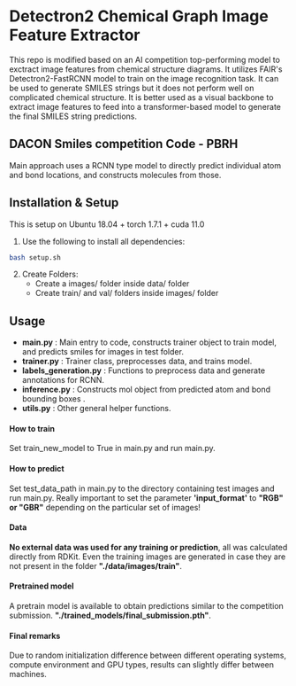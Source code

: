 # Detectron2 Chemical Graph Image Feature Extractor
This repo is modified based on an AI competition top-performing model to exctract image features from chemical structure diagrams.
It utilizes FAIR's Detectron2-FastRCNN model to train on the image recognition task. It can be used to generate SMILES strings but it does not perform well on complicated chemical structure. It is better used as a visual backbone to extract image features to feed into a transformer-based model to generate the final SMILES string predictions.

## DACON Smiles competition Code - PBRH

Main approach uses a RCNN type model to directly predict individual atom and bond locations, and constructs molecules from those.


## Installation & Setup

This is setup on Ubuntu 18.04 + torch 1.7.1 + cuda 11.0

1. Use the following to install all dependencies:
```bash
bash setup.sh
```
2. Create Folders:
    - Create a images/ folder inside data/ folder
    - Create train/ and val/ folders inside images/ folder

## Usage

- **main.py** : Main entry to code, constructs trainer object to train model, and predicts smiles for images in test folder.
- **trainer.py** : Trainer class, preprocesses data, and trains model.
- **labels_generation.py** : Functions to preprocess data and generate annotations for RCNN.
- **inference.py** : Constructs mol object from predicted atom and bond bounding boxes .
- **utils.py** : Other general helper functions.

#### How to train
Set train_new_model to True in main.py and run main.py.

#### How to predict
Set test_data_path in main.py to the directory containing test images and run main.py.
Really important to set the parameter **'input_format'** to **"RGB" or "GBR"** depending
on the particular set of images!

#### Data
**No external data was used for any training or prediction**, all was calculated directly
from RDKit. Even the training images are generated in case they are not present in 
the folder **"./data/images/train"**.

#### Pretrained model
A pretrain model is available to obtain predictions similar to the competition submission.
**"./trained_models/final_submission.pth"**.

#### Final remarks
Due to random initialization difference between different operating systems, compute environment and GPU types, 
results can slightly differ between machines.  
